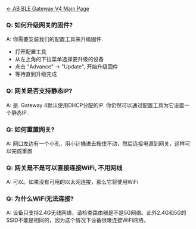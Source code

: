 [← AB BLE Gateway V4 Main Page](AB_BLE_Gateway_V4.md)


### Q: 如何升级网关的固件?

A: 你需要安装我们的配置工具来升级固件.

* 打开配置工具
* 从左上角的下拉菜单选择要升级的设备
* 点击 "Advance" -> "Update", 开始升级固件
* 等待直到升级完成

### Q: 网关是否支持静态IP?

A: 是. Gateway 4默认使用DHCP分配的IP. 你仍然可以通过配置工具为它设置一个静态IP.

### Q: 如何重置网关?

A: 网口左边有一个小孔，用小针捅进去按住不动，然后连接电源到网关，这样可以完成重置

### Q: 网关是不是可以直接连接WiFi, 不用网线

A: 可以。如果没有可用的以太网连接，那么它将使用WiFi

### Q: 为什么WiFi无法连接?

A: 设备只支持2.4G无线网络，请检查路由器是不是5G网络。此外2.4G和5G的SSID不能是相同的，因为这个情况下设备很难连接WiFi网络。

